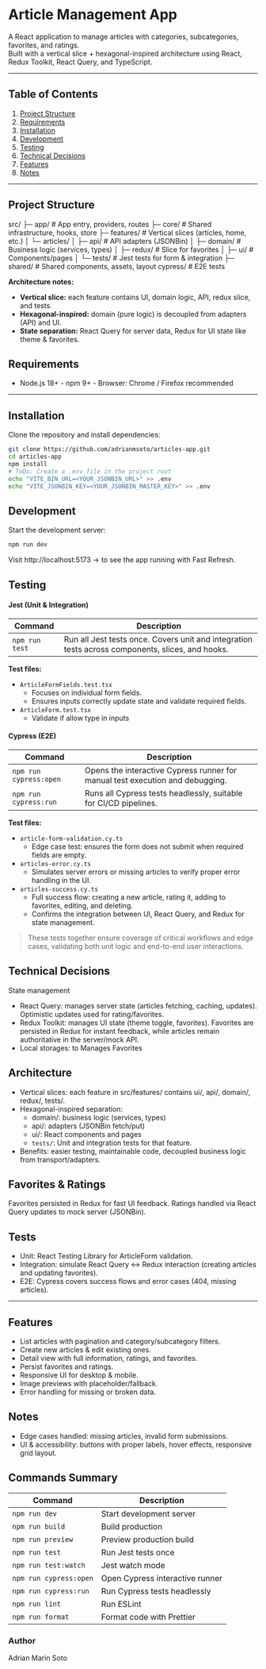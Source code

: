 # Article Management App

A React application to manage articles with categories, subcategories, favorites, and ratings.  
Built with a vertical slice + hexagonal-inspired architecture using React, Redux Toolkit, React Query, and TypeScript.

---

## Table of Contents

1. [Project Structure](#project-structure)  
2. [Requirements](#requirements)  
3. [Installation](#installation)  
4. [Development](#development)  
5. [Testing](#testing)  
6. [Technical Decisions](#technical-decisions)  
7. [Features](#features)  
8. [Notes](#notes)

---

## Project Structure
src/
├─ app/ # App entry, providers, routes
├─ core/ # Shared infrastructure, hooks, store
├─ features/ # Vertical slices (articles, home, etc.)
│ └─ articles/
│ ├─ api/ # API adapters (JSONBin)
│ ├─ domain/ # Business logic (services, types)
│ ├─ redux/ # Slice for favorites
│ ├─ ui/ # Components/pages
│ └─ tests/ # Jest tests for form & integration
├─ shared/ # Shared components, assets, layout
cypress/ # E2E tests


**Architecture notes:**  
- **Vertical slice:** each feature contains UI, domain logic, API, redux slice, and tests.  
- **Hexagonal-inspired:** domain (pure logic) is decoupled from adapters (API) and UI.  
- **State separation:** React Query for server data, Redux for UI state like theme & favorites.

## Requirements
- Node.js 18+ - npm 9+ - Browser: Chrome / Firefox recommended  

---
## Installation

Clone the repository and install dependencies:
```bash
git clone https://github.com/adrianmsoto/articles-app.git
cd articles-app
npm install
# ToDo: Create a .env file in the project root
echo "VITE_BIN_URL=<YOUR_JSONBIN_URL>" >> .env
echo "VITE_JSONBIN_KEY=<YOUR_JSONBIN_MASTER_KEY>" >> .env
```

## Development
Start the development server:
```bash
npm run dev
```
Visit http://localhost:5173  -> to see the app running with Fast Refresh.
 
## Testing
#### Jest (Unit & Integration)
| Command                  | Description |
|--------------------------|-------------|
| `npm run test`           | Run all Jest tests once. Covers unit and integration tests across components, slices, and hooks. |

**Test files:**
- `ArticleFormFields.test.tsx`  
  - Focuses on individual form fields.  
  - Ensures inputs correctly update state and validate required fields.
- `ArticleForm.test.tsx`  
  - Validate if allow type in inputs

#### Cypress (E2E)
| Command                  | Description |
|--------------------------|-------------|
| `npm run cypress:open`   | Opens the interactive Cypress runner for manual test execution and debugging. |
| `npm run cypress:run`    | Runs all Cypress tests headlessly, suitable for CI/CD pipelines. |

**Test files:**
- `article-form-validation.cy.ts`  
  - Edge case test: ensures the form does not submit when required fields are empty.  
- `articles-error.cy.ts`  
  - Simulates server errors or missing articles to verify proper error handling in the UI.  
- `articles-success.cy.ts`  
  - Full success flow: creating a new article, rating it, adding to favorites, editing, and deleting.  
  - Confirms the integration between UI, React Query, and Redux for state management.

> These tests together ensure coverage of critical workflows and edge cases, validating both unit logic and end-to-end user interactions.


## Technical Decisions
State management
- React Query: manages server state (articles fetching, caching, updates). Optimistic updates used for rating/favorites.
- Redux Toolkit: manages UI state (theme toggle, favorites). Favorites are persisted in Redux for instant feedback, while articles remain authoritative in the server/mock API.
- Local storages: to Manages Favorites

## Architecture
* Vertical slices: each feature in src/features/<name> contains ui/, api/, domain/, redux/, tests/.
* Hexagonal-inspired separation:
  - domain/: business logic (services, types)
  - api/: adapters (JSONBin fetch/put)
  - ui/: React components and pages
  - `tests/`: Unit and integration tests for that feature.
* Benefits: easier testing, maintainable code, decoupled business logic from transport/adapters.

## Favorites & Ratings
Favorites persisted in Redux for fast UI feedback.
Ratings handled via React Query updates to mock server (JSONBin).

## Tests
- Unit: React Testing Library for ArticleForm validation.
- Integration: simulate React Query ↔ Redux interaction (creating articles and updating favorites).
- E2E: Cypress covers success flows and error cases (404, missing articles).

---
## Features
- List articles with pagination and category/subcategory filters.
- Create new articles & edit existing ones.
- Detail view with full information, ratings, and favorites.
- Persist favorites and ratings.
- Responsive UI for desktop & mobile.
- Image previews with placeholder/fallback.
- Error handling for missing or broken data.

## Notes
- Edge cases handled: missing articles, invalid form submissions.
- UI & accessibility: buttons with proper labels, hover effects, responsive grid layout.


## Commands Summary

| Command                 | Description                        |
|-------------------------|------------------------------------|
| `npm run dev`           | Start development server           |
| `npm run build`         | Build production                   |
| `npm run preview`       | Preview production build           |
| `npm run test`          | Run Jest tests once                |
| `npm run test:watch`    | Jest watch mode                    |
| `npm run cypress:open`  | Open Cypress interactive runner    |
| `npm run cypress:run`   | Run Cypress tests headlessly       |
| `npm run lint`          | Run ESLint                         |
| `npm run format`        | Format code with Prettier          |


### Author
Adrian Marin Soto  



